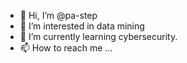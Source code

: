 - 👋 Hi, I’m @pa-step
- 👀 I’m interested in data mining
- 🌱 I’m currently learning cybersecurity.
- 📫 How to reach me ...

<!---
pa-step/pa-step is a ✨ special ✨ repository because its `README.md` (this file) appears on your GitHub profile.
You can click the Preview link to take a look at your changes.
--->
